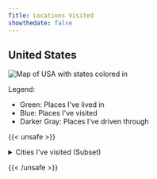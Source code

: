 ```yaml
---
Title: Locations Visited
showthedate: false
---
```


## United States

![Map of USA with states colored in](/files/images/usa_visited.svg)

Legend:
- Green: Places I've lived in
- Blue: Places I've visited
- Darker Gray: Places I've driven through

{{< unsafe >}}
<details> 
    <summary>Cities I've visited (Subset)</summary>
    <ul>
        <li> Mountain View, California</li>
        <li> Monteray Bay, California</li>
        <li> Palo Alto, California</li>
        <li> San Diego, California </li>
        <li> San Francisco, California</li>
        <li> San Jose, California</li>
        <li> Boulder, Colorado </li>
        <li> Colorado Springs, Colorado </li>
        <li> Denver, Colorado </li>
        <li> Silverthorne, Colorado </li>
        <li> Storrs-Mansfield, Connecticut </li>
        <li> Honolulu, Hawaii </li>
        <li> Chicago, Illinois </li>
        <li> Bloomington, Indiana </li>
        <li> New Orleans, Lousiana</li>
        <li> Portland, Maine </li>
        <li> Anapolis, Maryland </li>
        <li> Baltimore, Maryland </li>
        <li> Ellicott City, Maryland </li>
        <li> North Adams, Massachusetts </li>
        <li> Williamstown, Massachusetts </li>
        <li> Albany, New York </li>
        <li> Howes Cave, New York </li>
        <li> Lake George, New York </li>
        <li> Lake Placid, New York </li>
        <li> New York, New York </li>
        <li> Niagara Falls, New York </li>
        <li> Saratoga Springs, New York </li>
        <li> Schenectady, New York </li>
        <li> Syracuse, New York </li>
        <li> Utica, New York </li>
        <li> Philidelphia, Pennsylvania </li>
        <li> San Antonio, Texas </li>
        <li> Charlottesville, Virginia </li>
        <li> Great Falls, Virginia </li>
        <li> Luray, Virginia </li>
        <li> Newport News, Virginia </li>
        <li> Occoquan, Virginia </li>
        <li> Richmond, Virginia </li>
        <li> Virginia Beach, Virginia </li>
        <li> Williamsburg, Virginia </li>
        <li> Harper's Ferry, West Virginia </li>
    </ul>
</details>

{{< /unsafe >}}





